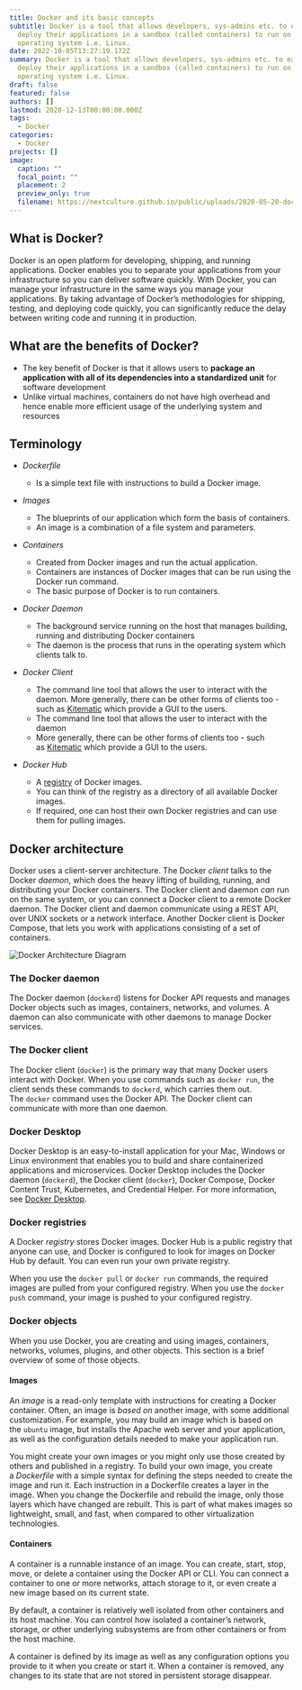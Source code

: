 ```yaml
---
title: Docker and its basic concepts
subtitle: Docker is a tool that allows developers, sys-admins etc. to easily
  deploy their applications in a sandbox (called containers) to run on the host
  operating system i.e. Linux.
date: 2022-10-05T13:27:19.172Z
summary: Docker is a tool that allows developers, sys-admins etc. to easily
  deploy their applications in a sandbox (called containers) to run on the host
  operating system i.e. Linux.
draft: false
featured: false
authors: []
lastmod: 2020-12-13T00:00:00.000Z
tags:
  - Docker
categories:
  - Docker
projects: []
image:
  caption: ""
  focal_point: ""
  placement: 2
  preview_only: true
  filename: https://nextculture.github.io/public/uploads/2020-05-20-docker-start/000.png
---
```

## W﻿hat is Docker?

Docker is an open platform for developing, shipping, and running applications. Docker enables you to separate your applications from your infrastructure so you can deliver software quickly. With Docker, you can manage your infrastructure in the same ways you manage your applications. By taking advantage of Docker’s methodologies for shipping, testing, and deploying code quickly, you can significantly reduce the delay between writing code and running it in production.



## What are the benefits of Docker?

* The key benefit of Docker is that it allows users to **package an application with all of its dependencies into a standardized unit** for software development
* Unlike virtual machines, containers do not have high overhead and hence enable more efficient usage of the underlying system and resources



## Terminology

* *Dockerfile*

  * Is a simple text file with instructions to build a Docker image.
* *Images*

  * The blueprints of our application which form the basis of containers.
  * An image is a combination of a file system and parameters.
* *Containers*

  * Created from Docker images and run the actual application.
  * Containers are instances of Docker images that can be run using the Docker run command.
  * The basic purpose of Docker is to run containers.
* *Docker Daemon*

  * The background service running on the host that manages building, running and distributing Docker containers
  * The daemon is the process that runs in the operating system which clients talk to.
* *Docker Client*

  * The command line tool that allows the user to interact with the daemon. More generally, there can be other forms of clients too - such as [Kitematic](https://kitematic.com/) which provide a GUI to the users.
  * The command line tool that allows the user to interact with the daemon
  * More generally, there can be other forms of clients too - such as [Kitematic](https://kitematic.com/) which provide a GUI to the users.
* *Docker Hub*

  * A [registry](https://hub.docker.com/search?q=&type=image) of Docker images.
  * You can think of the registry as a directory of all available Docker images.
  * If required, one can host their own Docker registries and can use them for pulling images.



## Docker architecture

Docker uses a client-server architecture. The Docker *client* talks to the Docker *daemon*, which does the heavy lifting of building, running, and distributing your Docker containers. The Docker client and daemon *can* run on the same system, or you can connect a Docker client to a remote Docker daemon. The Docker client and daemon communicate using a REST API, over UNIX sockets or a network interface. Another Docker client is Docker Compose, that lets you work with applications consisting of a set of containers.

![Docker Architecture Diagram](https://docs.docker.com/engine/images/architecture.svg)



### The Docker daemon[](https://docs.docker.com/get-started/overview/#the-docker-daemon)

The Docker daemon (`dockerd`) listens for Docker API requests and manages Docker objects such as images, containers, networks, and volumes. A daemon can also communicate with other daemons to manage Docker services.



### The Docker client[](https://docs.docker.com/get-started/overview/#the-docker-client)

The Docker client (`docker`) is the primary way that many Docker users interact with Docker. When you use commands such as `docker run`, the client sends these commands to `dockerd`, which carries them out. The `docker` command uses the Docker API. The Docker client can communicate with more than one daemon.

### Docker Desktop[](https://docs.docker.com/get-started/overview/#docker-desktop)

Docker Desktop is an easy-to-install application for your Mac, Windows or Linux environment that enables you to build and share containerized applications and microservices. Docker Desktop includes the Docker daemon (`dockerd`), the Docker client (`docker`), Docker Compose, Docker Content Trust, Kubernetes, and Credential Helper. For more information, see [Docker Desktop](https://docs.docker.com/desktop/).

### Docker registries[](https://docs.docker.com/get-started/overview/#docker-registries)

A Docker *registry* stores Docker images. Docker Hub is a public registry that anyone can use, and Docker is configured to look for images on Docker Hub by default. You can even run your own private registry.

When you use the `docker pull` or `docker run` commands, the required images are pulled from your configured registry. When you use the `docker push` command, your image is pushed to your configured registry.

### Docker objects[](https://docs.docker.com/get-started/overview/#docker-objects)

When you use Docker, you are creating and using images, containers, networks, volumes, plugins, and other objects. This section is a brief overview of some of those objects.

#### Images

An *image* is a read-only template with instructions for creating a Docker container. Often, an image is *based on* another image, with some additional customization. For example, you may build an image which is based on the `ubuntu` image, but installs the Apache web server and your application, as well as the configuration details needed to make your application run.

You might create your own images or you might only use those created by others and published in a registry. To build your own image, you create a *Dockerfile* with a simple syntax for defining the steps needed to create the image and run it. Each instruction in a Dockerfile creates a layer in the image. When you change the Dockerfile and rebuild the image, only those layers which have changed are rebuilt. This is part of what makes images so lightweight, small, and fast, when compared to other virtualization technologies.

#### Containers

A container is a runnable instance of an image. You can create, start, stop, move, or delete a container using the Docker API or CLI. You can connect a container to one or more networks, attach storage to it, or even create a new image based on its current state.

By default, a container is relatively well isolated from other containers and its host machine. You can control how isolated a container’s network, storage, or other underlying subsystems are from other containers or from the host machine.

A container is defined by its image as well as any configuration options you provide to it when you create or start it. When a container is removed, any changes to its state that are not stored in persistent storage disappear.
